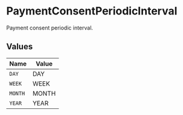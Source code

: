 # PaymentConsentPeriodicInterval

Payment consent periodic interval.


## Values

| Name    | Value   |
| ------- | ------- |
| `DAY`   | DAY     |
| `WEEK`  | WEEK    |
| `MONTH` | MONTH   |
| `YEAR`  | YEAR    |